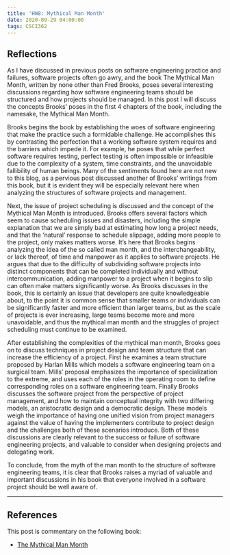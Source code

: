 ```yaml
---
title: 'HW8: Mythical Man Month'
date: 2020-09-29 04:00:00
tags: CSCI362
---
```


## Reflections

As I have discussed in previous posts on software engineering practice and failures, software projects often go awry, and the book The Mythical Man Month, written by none other than Fred Brooks, poses several interesting discussions regarding how software engineering teams should be structured and how projects should be managed. In this post I will discuss the concepts Brooks’ poses in the first 4 chapters of the book, including the namesake, the Mythical Man Month.

Brooks begins the book by establishing the woes of software engineering that make the practice such a formidable challenge. He accomplishes this by contrasting the perfection that a working software system requires and the barriers which impede it. For example, he poses that while perfect software requires testing, perfect testing is often impossible or infeasible due to the complexity of a system, time constraints, and the unavoidable fallibility of human beings. Many of the sentiments found here are not new to this blog, as a pervious post discussed another of Brooks’ writings from this book, but it is evident they will be especially relevant here when analyzing the structures of software projects and management.

Next, the issue of project scheduling is discussed and the concept of the Mythical Man Month is introduced. Brooks offers several factors which seem to cause scheduling issues and disasters, including the simple explanation that we are simply bad at estimating how long a project needs, and that the ‘natural’ response to schedule slippage, adding more people to the project, only makes matters worse. It’s here that Brooks begins analyzing the idea of the so called man month, and the interchangeability, or lack thereof, of time and manpower as it applies to software projects. He argues that due to the difficulty of subdividing software projects into distinct components that can be completed individually and without intercommunication, adding manpower to a project when it begins to slip can often make matters significantly worse. As Brooks discusses in the book, this is certainly an issue that developers are quite knowledgeable about, to the point it is common sense that smaller teams or individuals can be significantly faster and more efficient than larger teams, but as the scale of projects is ever increasing, large teams become more and more unavoidable, and thus the mythical man month and the struggles of project scheduling must continue to be examined.

After establishing the complexities of the mythical man month, Brooks goes on to discuss techniques in project design and team structure that can increase the efficiency of a project. First he examines a team structure proposed by Harlan Mills which models a software engineering team on a surgical team. Mills’ proposal emphasizes the importance of specialization to the extreme, and uses each of the roles in the operating room to define corresponding roles on a software engineering team. Finally Brooks discusses the software project from the perspective of project management, and how to maintain conceptual integrity with two differing models, an aristocratic design and a democratic design. These models weigh the importance of having one unified vision from project managers against the value of having the implementers contribute to project design and the challenges both of these scenarios introduce. Both of these discussions are clearly relevant to the success or failure of software engineering projects, and valuable to consider when designing projects and delegating work.

To conclude, from the myth of the man month to the structure of software engineering teams, it is clear that Brooks raises a myriad of valuable and important discussions in his book that everyone involved in a software project should be well aware of.

___

## References

This post is commentary on the following book:

- [The Mythical Man Month](http://bowringj.people.cofc.edu/classes/csis%20602/docs/The.Mythical.Man.Month.F.Brooks.pdf)
